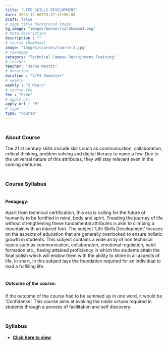 ```yaml
---
title: "LIFE SKILLS DEVELOPMENT"
date: 2023-12-06T15:27:17+06:00
draft: false
# page title background image
bg_image: "images/banner/vardhaman2.png"
# meta description
description : ""
# course thumbnail
image: "images/courses/course-2.jpg"
# taxonomy
category: "Technical Campus Recruitment Training"
# teacher
teacher: "Jacke Mastio"
# duration
duration : "V/VI Semester"
# weekly
weekly : "2 Hours"
# course fee
fee : "Free"
# apply url
apply_url : "#"
# type
type: "course"
---
```



### <br>About Course
The 21 st century skills include skills such as communication, collaboration, critical thinking,
problem solving and digital literacy to name a few. Due to the universal nature of this attributes, they
will stay relevant even in the coming centuries.

### <br>Course Syllabus

#### <br>Pedagogy:
Apart from technical certification, this era is calling for the future of humanity to be fortified
in mind, body and spirit. Treading the journey of life without strengthening these fundamental
attributes is akin to climbing a mountain with an injured foot.
The subject ‘Life Skills Development’ focuses on the aspects of education that are generally overlooked
to ensure holistic growth in students. This subject contains a wide array of non technical topics such as
communication, collaboration, emotional regulation, habit formation etc., having attained proficiency in
which the students attain the final polish which will endow them with the ability to shine in all aspects of
life. In short, In this subject lays the foundation required for an individual to lead a fulfilling life.

##### <br>Outcome of the course:
If the outcome of the course had to be summed up in one word, it would be
‘Confidence’. This course aims at evoking the noble virtues required in students through a process of
facilitation and self discovery.


### <br>Syllabus

- **[Click here to view](https://drive.google.com/file/d/1UfthgRE9QXgJSyICTgLyi2xGrfMrFOzf/view?usp=sharing)**

